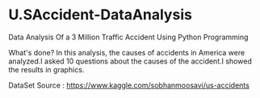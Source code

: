 # U.SAccident-DataAnalysis
Data Analysis Of a 3 Million Traffic Accident Using Python Programming 

What's done?
In this analysis, the causes of accidents in America were analyzed.I asked 10 questions about the causes of the accident.I showed the results in graphics.

DataSet Source : https://www.kaggle.com/sobhanmoosavi/us-accidents
